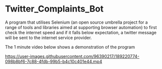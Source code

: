 # Twitter_Complaints_Bot
A program that utilises Selenium (an open source umbrella project for a range of tools and libraries aimed at supporting browser automation) to first check the internet speed and if it falls below expectation, a twitter message will be sent to the internet service provider.



The 1 minute video below shows a demonstration of the program

https://user-images.githubusercontent.com/96390217/189220774-098b8bf6-7c88-4fdb-99b5-b4c10c401e44.mp4

